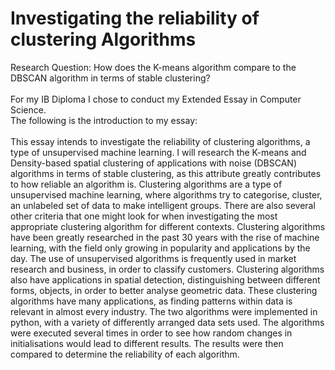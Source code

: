 # Investigating the reliability of clustering Algorithms
Research Question: How does the K-means algorithm compare to the DBSCAN algorithm in terms of stable clustering?	
</br>
For my IB Diploma I chose to conduct my Extended Essay in Computer Science.
</br>
The following is the introduction to my essay:
</br>
</br>
This essay intends to investigate the reliability of clustering algorithms, a type of unsupervised machine learning. I will research the K-means and Density-based spatial clustering of applications with noise (DBSCAN) algorithms in terms of stable clustering, as this attribute greatly contributes to how reliable an algorithm is. 
	Clustering algorithms are a type of unsupervised machine learning, where algorithms try to categorise, cluster, an unlabeled set of data to make intelligent groups. There are also several other criteria that one might look for when investigating the most appropriate clustering algorithm for different contexts.
	Clustering algorithms have been greatly researched in the past 30 years with the rise of machine learning, with the field only growing in popularity and applications by the day. The use of unsupervised algorithms is frequently used in market research and business, in order to classify customers. Clustering algorithms also have applications in spatial detection, distinguishing between different forms, objects, in order to better analyse geometric data. These clustering algorithms have many applications, as finding patterns within data is relevant in almost every industry.
	The two algorithms were implemented in python, with a variety of differently arranged data sets used. The algorithms were executed several times in order to see how random changes in initialisations would lead to different results. The results were then compared to determine the reliability of each algorithm. 
